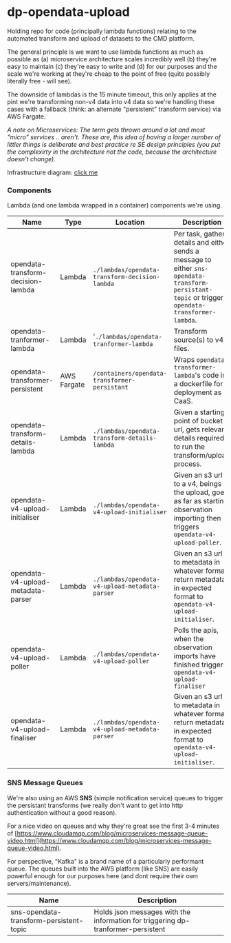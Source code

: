 
# dp-opendata-upload

Holding repo for code (principally lambda functions) relating to the automated transform and upload of datasets to the CMD platform.

The general principle is we want to use lambda functions as much as possible as (a) microservice architecture scales incredibly well (b) they're easy to maintain (c) they're easy to write and (d) for our purposes and the scale we're working at they're cheap to the point of free (quite possibly literally free - will see).

The downside of lambdas is the 15 minute timeout, this only applies at the pint we're transforming non-v4 data into v4 data so we're handling these cases with a fallback (think: an alternate "persistent" transform service) via AWS Fargate.

_A note on Microservices: The term gets thrown around a lot and most "micro" services .. aren't. These are, this idea of having a larger number of littler things is deliberate and best practice re SE design principles (you put the complexirty in the architecture not the code, because the architecture doesn't change)._

Infrastructure diagram: [click me](https://github.com/ONS-OpenData/dp-opendata-upload/blob/main/documentation/opendatatransformupload.png)


### Components

Lambda (and one lambda wrapped in a container) components we're using.

| Name | Type | Location | Description |
| ---- | ---- | -------- | ----------- |
| opendata-transform-decision-lambda | Lambda | `./lambdas/opendata-transform-decision-lambda` | Per task, gathers details and either sends a message to either `sns-opendata-transform-persistant-topic` or triggers `opendata-transformer-lambda`. |
| opendata-tranformer-lambda | Lambda | '`./lambdas/opendata-tranformer-lambda` | Transform source(s) to v4 files. |
| opendata-transformer-persistent | AWS Fargate | `/containers/opendata-transformer-persistant` | Wraps `opendata-transformer-lambda`'s code in a dockerfile for deployment as CaaS. |
| opendata-transform-details-lambda | Lambda | `./lambdas/opendata-transform-details-lambda` | Given a starting point of  bucket url, gets relevant details required to run the transform/upload process. |
| opendata-v4-upload-initialiser | Lambda | `./lambdas/opendata-v4-upload-initialiser` | Given an s3 url to a v4, beings the upload, goes as far as starting observation importing then triggers `opendata-v4-upload-poller`. |
| opendata-v4-upload-metadata-parser | Lambda | `./lambdas/opendata-v4-upload-metadata-parser` | Given an s3 url to metadata in whatever format, return metadata in expected format to `opendata-v4-upload-initialiser`. |
| opendata-v4-upload-poller | Lambda | `./lambdas/opendata-v4-upload-poller` | Polls the apis, when the observation imports have finished triggers `opendata-v4-upload-finaliser` | 
| opendata-v4-upload-finaliser | Lambda | `./lambdas/opendata-v4-upload-metadata-parser` | Given an s3 url to metadata in whatever format, return metadata in expected format to `opendata-v4-upload-initialiser`. |

### SNS Message Queues

We're also using an AWS **SNS** (simple notification service) queues to trigger the persistant transforms (we really don't want to get into http authentication without a good reason).

For a nice video on queues and why they're great see the first 3-4 minutes of [https://www.cloudamqp.com/blog/microservices-message-queue-video.html](https://www.cloudamqp.com/blog/microservices-message-queue-video.html).

For perspective, "Kafka" is a brand name of a particularly performant queue. The queues built into the AWS platform (like SNS) are easily powerful enough for our purposes here (and dont require their own servers/maintenance).
 
| Name | Description |
| ---- | ----------- |
| sns-opendata-transform-persistent-topic | Holds json messages with the information for triggering dp-tranformer-persistent |

